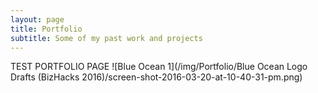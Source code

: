 ```yaml
---
layout: page
title: Portfolio
subtitle: Some of my past work and projects
---
```


TEST PORTFOLIO PAGE
![Blue Ocean 1](/img/Portfolio/Blue Ocean Logo Drafts (BizHacks 2016)/screen-shot-2016-03-20-at-10-40-31-pm.png)
